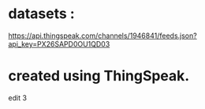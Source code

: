 # datasets :

https://api.thingspeak.com/channels/1946841/feeds.json?api_key=PX26SAPD0OU1QD03

# created using ThingSpeak.
edit 3
